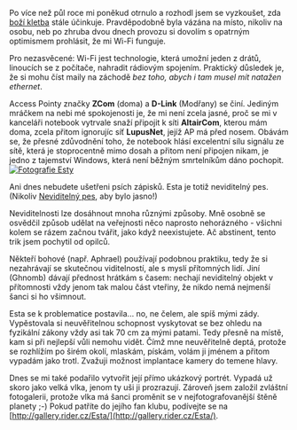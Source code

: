 <!-- dcterms:identifier = riderweblog#127 -->
<!-- dcterms:title = O zlomené kletbě a neviditelném psu -->
<!-- np9:categoryId = 3 -->
<!-- x4w:category = Vlci -->
<!-- np9:authorId = 1 -->
<!-- np9:authorEmail = michal.valasek@altairis.cz -->
<!-- dcterms:creator = Michal Altair Valášek -->
<!-- dcterms:created = 2004-01-23T04:46:08+01:00 -->
<!-- dcterms:dateAccepted = 2004-01-23T04:46:08+01:00 -->

Po více než půl roce mi poněkud otrnulo a rozhodl jsem se vyzkoušet, zda [boží kletba](http://weblog.rider.cz/ShowRecord.aspx?day=20030603) stále účinkuje. Pravděpodobně byla vázána na místo, nikoliv na osobu, neb po zhruba dvou dnech provozu si dovolím s opatrným optimismem prohlásit, že mi Wi-Fi funguje.

Pro nezasvěcené: Wi-Fi jest technologie, která umožní jeden z drátů, linoucích se z počítače, nahradit rádiovým spojením. Praktický důsledek je, že si mohu číst maily na záchodě *bez toho, abych i tam musel mít natažen ethernet*.

Access Pointy značky **ZCom** (doma) a **D-Link** (Modřany) se činí. Jediným mráčkem na nebi mé spokojenosti je, že mi není zcela jasné, proč se mi v kanceláři notebook vytrvale snaží připojit k síti **AltairCom**, kterou mám doma, zcela přitom ignorujíc síť **LupusNet**, jejíž AP má před nosem. Obávám se, že přesné zdůvodnění toho, že notebook hlásí excelentní sílu signálu ze sítě, která je stoprocentně mimo dosah a přitom není připojen nikam, je jedno z tajemství Windows, která není běžným smrtelníkům dáno pochopit.
[![Fotografie Esty](http://gallery.rider.cz/Esta/20040122-154704-0000.jpg?w=300&h=400 "Ukázkový portrét Esty Kanýčo")](http://gallery.rider.cz/Esta/) 

Ani dnes nebudete ušetřeni psích zápisků. Esta je totiž neviditelný pes. (Nikoliv [Neviditelný pes](http://www.neviditelnypes.cz/), aby bylo jasno!)

Neviditelnosti lze dosáhnout mnoha různými způsoby. Mně osobně se osvědčil způsob udělat na veřejnosti něco naprosto nehorázného - všichni kolem se rázem začnou tvářit, jako když neexistujete. Ač abstinent, tento trik jsem pochytil od opilců.

Někteří bohové (např. Aphrael) používají podobnou praktiku, tedy že si nezahrávají se skutečnou viditelností, ale s myslí přítomných lidí. Jiní (Ghnomb) dávají přednost hrátkám s časem: nechají neviditelný objekt v přítomnosti vždy jenom tak malou část vteřiny, že nikdo nemá nejmenší šanci si ho všimnout.

Esta se k problematice postavila... no, ne čelem, ale spíš mými zády. Vypěstovala si neuvěřitelnou schopnost vyskytovat se bez ohledu na fyzikální zákony vždy asi tak 70 cm za mými patami. Tedy přesně na místě, kam si při nejlepší vůli nemohu vidět. Čímž mne neuvěřitelně deptá, protože se rozhlížím po širém okolí, mlaskám, pískám, volám ji jménem a přitom vypadám jako trotl. Zvažuji možnost implantace kamery do temene hlavy.

Dnes se mi také podařilo vytvořit její přímo ukázkový portrét. Vypadá už skoro jako velká vlka, jenom ty uši ji prozrazují. Zároveň jsem založil zvláštní fotogalerii, protože vlka má šanci proměnit se v nejfotografovanější štěně planety ;-) Pokud patříte do jejího fan klubu, podívejte se na [http://gallery.rider.cz/Esta/](http://gallery.rider.cz/Esta/).
